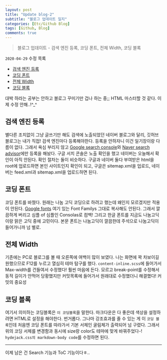 ```yaml
---
layout: post
title: "Update blog-2"
subtitle: "블로그 업데이트 일지"
categories: [Etc/Github Blog]
tags: [Github, Blog]
comments: true
---
```


> 블로그 업데이트 - 검색 엔진 등록, 코딩 폰트, 전체 Width, 코딩 블록

`2020-04-29` 수정 목록
- [검색 엔진 등록](#%ea%b2%80%ec%83%89-%ec%97%94%ec%a7%84-%eb%93%b1%eb%a1%9d)
- [코딩 폰트](#%ec%bd%94%eb%94%a9-%ed%8f%b0%ed%8a%b8)
- [전체 Width](#%ec%a0%84%ec%b2%b4-width)
- [코딩 블록](#%ec%bd%94%eb%94%a9-%eb%b8%94%eb%a1%9d)

대박 하라는 공부는 안하고 블로그 꾸미기만 겁나 하는 중;; HTML 마스터할 것 같다. 이제 수정 안해..!^\_^

## 검색 엔진 등록

별다른 조치없이 그냥 글쓰기만 해도 검색에 노출되었던 네이버 블로그와 달리, 깃허브 블로그는 내가 직접! 검색 엔진마다 등록해야한다. 등록을 안하자니 이건 일기장이랑 다름이 없다. 그래서 욕심 부리지 않고 [Google search console](https://search.google.com/search-console/about)와 [Naver search advisor](https://searchadvisor.naver.com/)에만 등록을 해놨다. 구글 서치 콘솔은 노출 확인을 했고 네이버는 오늘해서 확인이 아직 안된다. 확인 절차는 둘이 비슷하다. 구글과 네이버 둘다 부여받은 html을 root에 업로드하면 본인 사이트인지 확인이 되고, 구글은 sitemap.xml을 업로드, 네이버는 feed.xml과 sitemap.xml을 업로드하면 된다.

## 코딩 폰트

코딩 폰트를 바꿨다. 원래는 나눔 고딕 코딩으로 하려고 했는데 왜인지 모르겠지만 적용이 안된다. [Google fonts](https://fonts.google.com/specimen/Nanum+Gothic+Coding) 여기 있는 Font Familys 그대로 복사해도 안된다. 그래서 깔끔하게 버리고 심플 of 심플인 Consolas로 컴백! 그리고 한글 폰트를 지금도 나눔고딕이랑 맑은 고딕 중에 고민이다. 본문 폰트는 나눔고딕이 깔끔한데 주석으로 나눔고딕이 들어가니까 넘 별로.

## 전체 Width

기존에는 PC로 블로그를 볼 때 오른쪽에 여백이 많이 보였다. 나는 화면에 꽉 차보이길 원했으므로 F12를 누르고 열심히 테마 탐구를 했다. `content-inline.scss`에 들어가서 Max-width를 건들여서 수정했다! 훨씬 마음에 든다. 모르고 break-point를 수정해서 동적 길이가 안먹어 당황했지만 커밋목록에 들어가서 원래대로 수정했더니 해결했다! 커밋의 중요성

## 코딩 블록

여기서 의미하는 코딩블록은 `이 코딩블록`을 말한다. 마크다운은 다 좋은데 색상을 설정하려면 HTML로 설정을 해야한다. 번거롭다. 그나마 강조효과를 줄 수 있는 게 이 `코딩 블록`인데 처음엔 코딩 폰트를 따라가서 기본 서체인 굴림체가 출력되어 넘 구렸다. 그래서 위의 코딩 서체를 변경함과 동시에 size랑 color도 테마에 맞게 바꿔주었다-! `hydejack.css의 markdown-body code`를 수정하면 된다.

---

이제 남은 건 Search 기능과 ToC 기능이다ㅎ..
